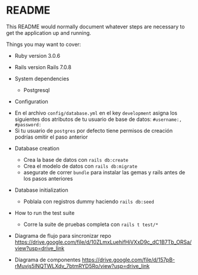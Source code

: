# README

This README would normally document whatever steps are necessary to get the
application up and running.

Things you may want to cover:

* Ruby version
  3.0.6
* Rails version
  Rails 7.0.8
* System dependencies
  - Postgresql

* Configuration
- En el archivo `config/database.yml` en el key `development` asigna los siguientes dos atributos de tu usuario de base de datos: `#username:, #password:`
- Si tu usuario de `postgres` por defecto tiene permisos de creación podrías omitir el paso anterior
* Database creation
  - Crea la base de datos con `rails db:create`
  - Crea el modelo de datos con `rails db:migrate`
  - asegurate de correr `bundle` para instalar las gemas y rails antes de los pasos anteriores
* Database initialization
  - Poblala con registros dummy haciendo `rails db:seed`
* How to run the test suite
  - Corre la suite de pruebas completa con `rails t test/*`

* Diagrama de flujo para sincronizar repo
https://drive.google.com/file/d/10ZLmxLuehifHiVXxD9c_dC1B7Tb_ORSa/view?usp=drive_link

* Diagrama de componentes
https://drive.google.com/file/d/157pB-rMuvjs5lNQTWLXdv_7btmRYD5Ro/view?usp=drive_link


